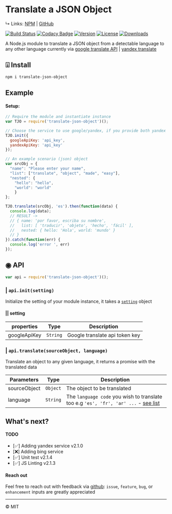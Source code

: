 # Translate a JSON Object
↳ Links: [NPM](https://www.npmjs.com/package/translate-json-object) | [GitHub](https://github.com/KhaledMohamedP/translate-json-object)

[![Build Status](https://travis-ci.org/KhaledMohamedP/translate-json-object.svg?branch=master)](https://travis-ci.org/KhaledMohamedP/translate-json-object)
[![Codacy Badge](https://api.codacy.com/project/badge/Grade/fd5819795ed745d2b793787849b5400d)](https://www.codacy.com/app/khaledmohamedp/translate-json-object?utm_source=github.com&amp;utm_medium=referral&amp;utm_content=KhaledMohamedP/translate-json-object&amp;utm_campaign=Badge_Grade)  [![Version](https://img.shields.io/npm/v/translate-json-object.svg?style=flat)](https://www.npmjs.com/package/translate-json-object)  [![License](https://img.shields.io/npm/l/translate-json-object.svg?style=flat)](https://www.npmjs.com/package/translate-json-object)  [![Downloads](http://img.shields.io/npm/dm/translate-json-object.svg?style=flat)](https://www.npmjs.com/package/translate-json-object)

A Node.js module to translate a JSON object from a detectable language to any other language currently via [google translate API](https://cloud.google.com/translate/docs) | [yandex translate](https://tech.yandex.com/translate/)

## ⍗ Install

```bash
npm i translate-json-object
```

## Example

#### Setup:

```javascript
// Require the module and instantiate instance
var TJO = require('translate-json-object')();

// Choose the service to use google/yandex, if you provide both yandex will be used as the default
TJO.init({
  googleApiKey: 'api_key',
  yandexApiKey: 'api_key'
});

// An example scenario (json) object
var srcObj = {
  "name": "Please enter your name",
  "list": ["translate", "object", "made", "easy"],
  "nested": {
    "hello": "hello",
    "world": "world"
    }
};

TJO.translate(srcObj, 'es').then(function(data) {
  console.log(data);
  // RESULT ->
  // { name: 'por favor, escriba su nombre',
  //   list: [ 'traducir', 'objeto', 'hecho', 'fácil' ],
  //   nested: { hello: 'Hola', world: 'mundo' }
  // }
}).catch(function(err) {
  console.log('error ', err)
});

```
## ◉ API

```javascript
var api = require('translate-json-object')();
```

### | `api.init(setting)`

Initialize the setting of your module instance, it takes a [`setting`](#setting) object

#### || setting

| properties    | Type      | Description  
| ------------- |---------- | --------------
| googleApiKey  | `String`  | Google translate api token key


### | `api.translate(sourceObject, language)`

Translate an object to any given language, it returns a promise with the translated data

| Parameters    | Type     | Description  
| ------------- | -------- | --------------
| sourceObject  | `Object` | The object to be translated
| language      | `String` | The `language code` you wish to translate too e.g `'es', 'fr', 'ar' ...` - [see list](https://tech.yandex.com/translate/doc/dg/concepts/langs-docpage)

## What's next?
#### TODO
* [✅] Adding yandex service v2.1.0
* [❌] Adding bing service
* [✅] Unit test v2.1.4
* [✅] JS Linting v2.1.3

#### Reach out

Feel free to reach out with feedback via [github](https://github.com/KhaledMohamedP/translate-json-object/issues): `issue`, `feature`, `bug`, or `enhancement` inputs are greatly appreciated

____

© MIT
